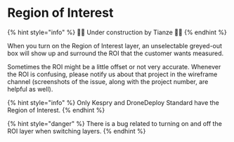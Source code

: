 # Region of Interest

{% hint style="info" %}
🚧🚧 Under construction by Tianze 🚧🚧
{% endhint %}

When you turn on the Region of Interest layer, an unselectable greyed-out box will show up and surround the ROI that the customer wants measured.

Sometimes the ROI might be a little offset or not very accurate. Whenever the ROI is confusing, please notify us about that project in the wireframe channel \(screenshots of the issue, along with the project number, are helpful as well\).

{% hint style="info" %}
Only Kespry and DroneDeploy Standard have the Region of Interest.
{% endhint %}

{% hint style="danger" %}
There is a bug related to turning on and off the ROI layer when switching layers.
{% endhint %}

